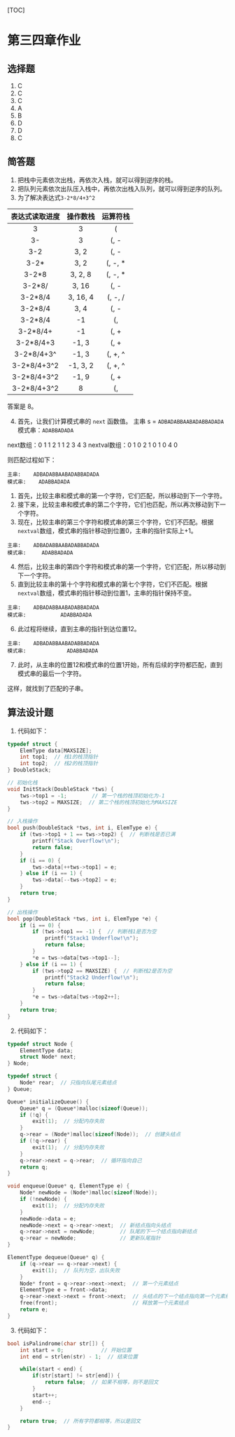 [TOC]

# 第三四章作业

## 选择题

1. C
2. C
3. C
4. A
5. B
6. D
7. D
8. C

## 简答题

1. 把栈中元素依次出栈，再依次入栈，就可以得到逆序的栈。
2. 把队列元素依次出队压入栈中，再依次出栈入队列，就可以得到逆序的队列。
3. 为了解决表达式`3-2*8/4+3^2`

| 表达式读取进度 | 操作数栈 | 运算符栈 |
|:--------------:|:--------:|:--------:|
| 3             | 3          | (        |
| 3-            | 3          | (, -        |
| 3-2           | 3, 2       | (, -        |
| 3-2*          | 3, 2       | (, -, *     |
| 3-2*8         | 3, 2, 8    | (, -, *     |
| 3-2*8/        | 3, 16      | (, -        |
| 3-2*8/4       | 3, 16, 4   | (, -, /     |
| 3-2*8/4      | 3, 4       | (, -        |
| 3-2*8/4     | -1       | (,    |
| 3-2*8/4+     | -1       | (, +    |
| 3-2*8/4+3    | -1, 3    | (, +    |
| 3-2*8/4+3^   | -1, 3    | (, +, ^    |
| 3-2*8/4+3^2  | -1, 3, 2 | (, +, ^    |
| 3-2*8/4+3^2 | -1, 9 | (, +    |
| 3-2*8/4+3^2 | 8 | (,    |

答案是 8。

4. 首先，让我们计算模式串的 `next` 函数值。
主串 s = `ADBADABBAABADABBADADA`
模式串：`ADABBADADA`

next数组：0 1 1 2 1 1 2 3 4 3
nextval数组：0 1 0 2 1 0 1 0 4 0

则匹配过程如下：


```
主串:    ADBADABBAABADABBADADA
模式串:    ADABBADADA
```

1. 首先，比较主串和模式串的第一个字符，它们匹配，所以移动到下一个字符。
2. 接下来，比较主串和模式串的第二个字符，它们也匹配，所以再次移动到下一个字符。
3. 现在，比较主串的第三个字符和模式串的第三个字符，它们不匹配。根据`nextval`数组，模式串的指针移动到位置0，主串的指针实际上+1。

```
主串:    ADBADABBAABADABBADADA
模式串:     ADABBADADA
```

4. 然后，比较主串的第四个字符和模式串的第一个字符，它们匹配，所以移动到下一个字符。
5. 直到比较主串的第十个字符和模式串的第七个字符，它们不匹配。根据`nextval`数组，模式串的指针移动到位置1，主串的指针保持不变。

```
主串:    ADBADABBAABADABBADADA
模式串:           ADABBADADA
```

6. 此过程将继续，直到主串的指针到达位置12。

```
主串:    ADBADABBAABADABBADADA
模式串:             ADABBADADA
```

7. 此时，从主串的位置12和模式串的位置1开始，所有后续的字符都匹配，直到模式串的最后一个字符。

这样，就找到了匹配的子串。

## 算法设计题

1. 代码如下：

```c
typedef struct {
    ElemType data[MAXSIZE];
    int top1;  // 栈1的栈顶指针
    int top2;  // 栈2的栈顶指针
} DoubleStack;

// 初始化栈
void InitStack(DoubleStack *tws) {
    tws->top1 = -1;        // 第一个栈的栈顶初始化为-1
    tws->top2 = MAXSIZE;  // 第二个栈的栈顶初始化为MAXSIZE
}

// 入栈操作
bool push(DoubleStack *tws, int i, ElemType e) {
    if (tws->top1 + 1 == tws->top2) {  // 判断栈是否已满
        printf("Stack Overflow!\n");
        return false;
    }
    if (i == 0) { 
        tws->data[++tws->top1] = e;
    } else if (i == 1) {
        tws->data[--tws->top2] = e;
    }
    return true;
}

// 出栈操作
bool pop(DoubleStack *tws, int i, ElemType *e) {
    if (i == 0) {
        if (tws->top1 == -1) {  // 判断栈1是否为空
            printf("Stack1 Underflow!\n");
            return false;
        }
        *e = tws->data[tws->top1--];
    } else if (i == 1) {
        if (tws->top2 == MAXSIZE) {  // 判断栈2是否为空
            printf("Stack2 Underflow!\n");
            return false;
        }
        *e = tws->data[tws->top2++];
    }
    return true;
}
```

2. 代码如下：

```c
typedef struct Node {
    ElementType data;
    struct Node* next;
} Node;

typedef struct {
    Node* rear;  // 只指向队尾元素结点
} Queue;

Queue* initializeQueue() {
    Queue* q = (Queue*)malloc(sizeof(Queue));
    if (!q) {
        exit(1);  // 分配内存失败
    }
    q->rear = (Node*)malloc(sizeof(Node));  // 创建头结点
    if (!q->rear) {
        exit(1);  // 分配内存失败
    }
    q->rear->next = q->rear;  // 循环指向自己
    return q;
}

void enqueue(Queue* q, ElementType e) {
    Node* newNode = (Node*)malloc(sizeof(Node));
    if (!newNode) {
        exit(1);  // 分配内存失败
    }
    newNode->data = e;
    newNode->next = q->rear->next;  // 新结点指向头结点
    q->rear->next = newNode;        // 队尾的下一个结点指向新结点
    q->rear = newNode;              // 更新队尾指针
}

ElementType dequeue(Queue* q) {
    if (q->rear == q->rear->next) {
        exit(1);  // 队列为空，出队失败
    }
    Node* front = q->rear->next->next;  // 第一个元素结点
    ElementType e = front->data;
    q->rear->next->next = front->next;  // 头结点的下一个结点指向第一个元素结点的下一个结点
    free(front);                        // 释放第一个元素结点
    return e;
}
```

3. 代码如下：

```c
bool isPalindrome(char str[]) {
    int start = 0;            // 开始位置
    int end = strlen(str) - 1;  // 结束位置

    while(start < end) {
        if(str[start] != str[end]) {
            return false;  // 如果不相等，则不是回文
        }
        start++;
        end--;
    }

    return true;  // 所有字符都相等，所以是回文
}
```